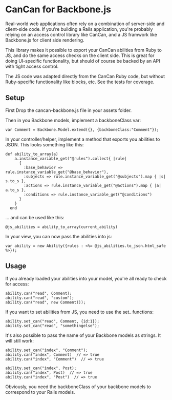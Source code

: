 CanCan for Backbone.js
======================

Real-world web applications often rely on a combination of server-side and client-side code. If you're building a Rails application, you're probably relying on an access control library like CanCan, and a JS framwork like Backbone.js for client side rendering.

This library makes it possible to export your CanCan abilities from Ruby to JS, and do the same access checks on the client side. This is great for doing UI-specific functionality, but should of course be backed by an API with tight access control.

The JS code was adapted directly from the CanCan Ruby code, but without Ruby-specific functionality like blocks, etc. See the tests for coverage.


Setup
-----

First Drop the cancan-backbone.js file in your assets folder.

Then in you Backbone models, implement a backboneClass var:

```
var Comment = Backbone.Model.extend({}, {backboneClass:"Comment"});
```

In your controller/helper, implement a method that exports you abilities to JSON. This looks something like this:

```
def ability_to_array(a)
  	a.instance_variable_get("@rules").collect{ |rule| 
      { 
      	:base_behavior => rule.instance_variable_get("@base_behavior"),
        :subjects => rule.instance_variable_get("@subjects").map { |s| s.to_s }, 
        :actions => rule.instance_variable_get("@actions").map { |a| a.to_s },
        :conditions => rule.instance_variable_get("@conditions")
      }
    }
  end
```

... and can be used like this:

```
@js_abilities = ability_to_array(current_ability)
```

In your view, you can now pass the abilities into js:

```
var ability = new Ability({rules : <%= @js_abilities.to_json.html_safe %>});
````

Usage
------------

If you already loaded your abilities into your model, you're all ready to check for access:

```
ability.can("read", Comment);
ability.can("read", "custom");
ability.can("read", new Comment());
```

If you want to set abilities from JS, you need to use the set_ functions:

```
ability.set_can("read", Comment, {id:1});
ability.set_can("read", "somethingelse");
```

It's also possible to pass the name of your Backbone models as strings. It will still work:

```
ability.set_can("index", "Comment");
ability.can("index", Comment)  // => true
ability.can("index", "Comment")  // => true

ability.set_can("index", Post);
ability.can("index", Post)  // => true
ability.can("index", "Post")  // => true
```

Obviously, you need the backboneClass of your backbone models to correspond to your Rails models.
